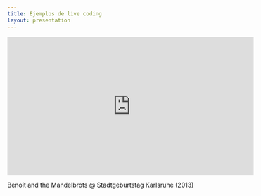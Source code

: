 ```yaml
---
title: Ejemplos de live coding
layout: presentation 
---
```


<iframe width="560" height="315" src="https://www.youtube.com/embed/zeNszro5dQ8" frameborder="0" allowfullscreen></iframe>

Benoît and the Mandelbrots @ Stadtgeburtstag Karlsruhe (2013)
